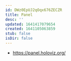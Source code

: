 ```yaml
---
id: DWz0EpUJ2qOqx676ZECZR
title: Panel
desc: ''
updated: 1641417079654
created: 1641105063859
stub: false
isDir: false
---
```


- <https://panel.holoviz.org/>
